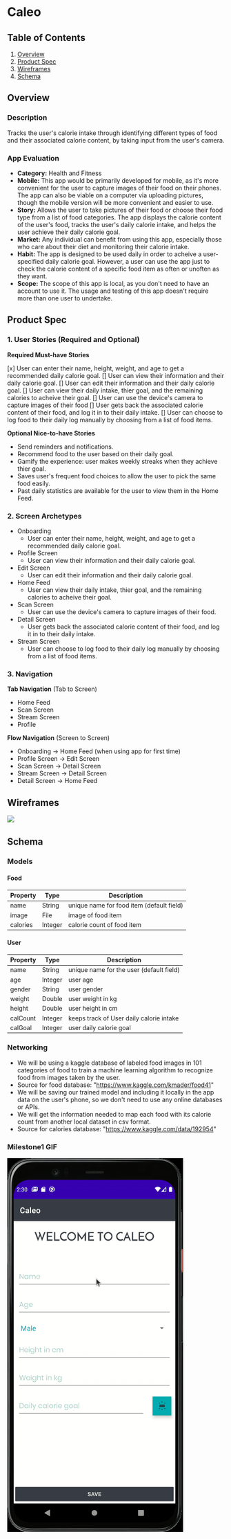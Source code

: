# Caleo

## Table of Contents
1. [Overview](#Overview)
1. [Product Spec](#Product-Spec)
1. [Wireframes](#Wireframes)
2. [Schema](#Schema)

## Overview
### Description
Tracks the user's calorie intake through identifying different types of food and their associated calorie content, by taking input from the user's camera. 

### App Evaluation
- **Category:** Health and Fitness
- **Mobile:** This app would be primarily developed for mobile, as it's more convenient for the user to capture images of their food on their phones. The app can also be viable on a computer via uploading pictures, though the mobile version will be more convenient and easier to use.
- **Story:** Allows the user to take pictures of their food or choose their food type from a list of food categories. The app displays the calorie content of the user's food, tracks the user's daily calorie intake, and helps the user achieve their daily calorie goal.
- **Market:** Any individual can benefit from using this app, especially those who care about their diet and monitoring their calorie intake.
- **Habit:** The app is designed to be used daily in order to acheive a user-specified daily calorie goal. However, a user can use the app just to check the calorie content of a specific food item as often or unoften as they want.
- **Scope:** The scope of this app is local, as you don't need to have an account to use it. The usage and testing of this app doesn't require more than one user to undertake.

## Product Spec

### 1. User Stories (Required and Optional)

**Required Must-have Stories**

[x] User can enter their name, height, weight, and age to get a recommended daily calorie goal. 
[] User can view their information and their daily calorie goal.
[] User can edit their information and their daily calorie goal.
[] User can view their daily intake, thier goal, and the remaining calories to acheive their goal.
[] User can use the device's camera to  capture images of their food
[] User gets back the associated calorie content of their food, and log it in to their daily intake. 
[] User can choose to log food to their daily log manually by choosing from a list of food items.

**Optional Nice-to-have Stories**

* Send reminders and notifications.
* Recommend food to the user based on their daily goal.
* Gamify the experience: user makes weekly streaks when they achieve thier goal.
* Saves user's frequent food choices to allow the user to pick the same food easily.
* Past daily statistics are available for the user to view them in the Home Feed.

### 2. Screen Archetypes

* Onboarding
    * User can enter their name, height, weight, and age to get a recommended daily calorie goal. 
* Profile Screen
    * User can view their information and their daily calorie goal.
* Edit Screen
    * User can edit their information and their daily calorie goal.
* Home Feed
    * User can view their daily intake, thier goal, and the remaining calories to acheive their goal.
* Scan Screen 
    * User can use the device's camera to  capture images of their food.
* Detail Screen
    * User gets back the associated calorie content of their food, and log it in to their daily intake.
* Stream Screen
    * User can choose to log food to their daily log manually by choosing from a list of food items. 
### 3. Navigation

**Tab Navigation** (Tab to Screen)

* Home Feed
* Scan Screen
* Stream Screen
* Profile

**Flow Navigation** (Screen to Screen)

* Onboarding -> Home Feed (when using app for first time)
* Profile Screen -> Edit Screen
* Scan Screen -> Detail Screen
* Stream Screen -> Detail Screen
* Detail Screen -> Home Feed

## Wireframes
![](https://i.imgur.com/yM61VWt.jpg)


## Schema 

### Models

#### Food 

   | Property      | Type     | Description |
   | ------------- | -------- | ------------|
   | name      | String   | unique name for food item (default field) |
   | image        | File| image of food item |
   | calories         | Integer     | calorie count of food item |
   
#### User 

   | Property      | Type     | Description |
   | ------------- | -------- | ------------|
   | name      | String   | unique name for the user (default field) |
   | age       | Integer| user age |
   | gender       | String | user gender |
   | weight    | Double     | user weight in kg |
   | height    | Double     | user height in cm |
   | calCount  | Integer    | keeps track of User daily calorie intake
   | calGoal   | Integer     | user daily calorie goal  |
   
### Networking
- We will be using a kaggle database of labeled food images in 101 categories of food to train a machine learning algorithm to recognize food from images taken by the user. 
- Source for food database: "https://www.kaggle.com/kmader/food41"
- We will be saving our trained model and including it locally in the app data on the user's phone, so we don't need to use any online databases or APIs. 
- We will get the information needed to map each food with its calorie count from another local dataset in csv format. 
- Source for calories database: "https://www.kaggle.com/data/192954"


### Milestone1 GIF
![](caleoMilestone1.gif)
